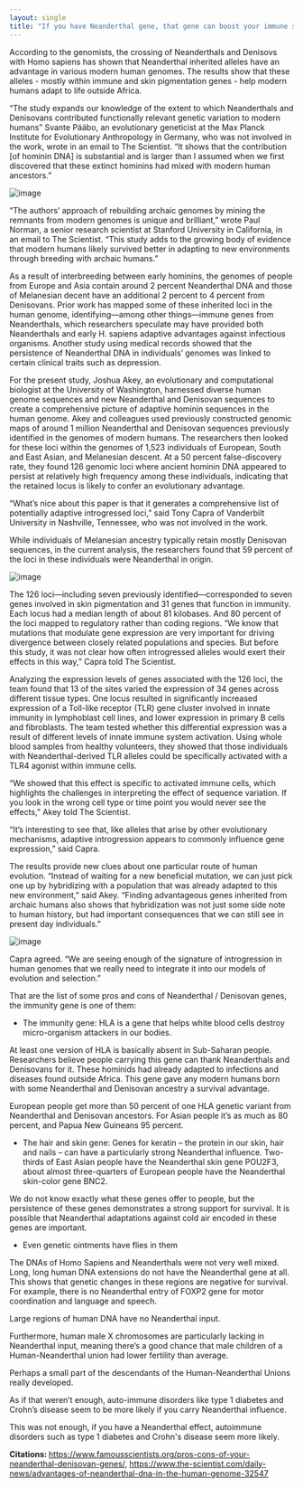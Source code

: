 ```yaml
---
layout: single
title: "If you have Neanderthal gene, that gene can boost your immune systems and help protect against infections"
---
```

According to the genomists, the crossing of Neanderthals and Denisovs with Homo sapiens has shown that Neanderthal inherited alleles have an advantage in various modern human genomes. The results show that these alleles - mostly within immune and skin pigmentation genes - help modern humans adapt to life outside Africa.

“The study expands our knowledge of the extent to which Neanderthals and Denisovans contributed functionally relevant genetic variation to modern humans” Svante Pääbo, an evolutionary geneticist at the Max Planck Institute for Evolutionary Anthropology in Germany, who was not involved in the work, wrote in an email to The Scientist. “It shows that the contribution [of hominin DNA] is substantial and is larger than I assumed when we first discovered that these extinct hominins had mixed with modern human ancestors.”

![image](https://images.unsplash.com/photo-1453847668862-487637052f8a?ixlib=rb-1.2.1&ixid=eyJhcHBfaWQiOjEyMDd9&auto=format&fit=crop&w=1355&q=80)

<script async src="//pagead2.googlesyndication.com/pagead/js/adsbygoogle.js"></script>
<ins class="adsbygoogle"
     style="display:block; text-align:center;"
     data-ad-layout="in-article"
     data-ad-format="fluid"
     data-ad-client="ca-pub-7868661326160958"
     data-ad-slot="3072558811"></ins>
<script>
     (adsbygoogle = window.adsbygoogle || []).push({});
</script>

“The authors’ approach of rebuilding archaic genomes by mining the remnants from modern genomes is unique and brilliant,” wrote Paul Norman, a senior research scientist at Stanford University in California, in an email to The Scientist. “This study adds to the growing body of evidence that modern humans likely survived better in adapting to new environments through breeding with archaic humans.”

As a result of interbreeding between early hominins, the genomes of people from Europe and Asia contain around 2 percent Neanderthal DNA and those of Melanesian decent have an additional 2 percent to 4 percent from Denisovans. Prior work has mapped some of these inherited loci in the human genome, identifying—among other things—immune genes from Neanderthals, which researchers speculate may have provided both Neanderthals and early H. sapiens adaptive advantages against infectious organisms. Another study using medical records showed that the persistence of Neanderthal DNA in individuals’ genomes was linked to certain clinical traits such as depression.

For the present study, Joshua Akey, an evolutionary and computational biologist at the University of Washington, harnessed diverse human genome sequences and new Neanderthal and Denisovan sequences to create a comprehensive picture of adaptive hominin sequences in the human genome. Akey and colleagues used previously constructed genomic maps of around 1 million Neanderthal and Denisovan sequences previously identified in the genomes of modern humans. The researchers then looked for these loci within the genomes of 1,523 individuals of European, South and East Asian, and Melanesian descent. At a 50 percent false-discovery rate, they found 126 genomic loci where ancient hominin DNA appeared to persist at relatively high frequency among these individuals, indicating that the retained locus is likely to confer an evolutionary advantage.

<script async src="//pagead2.googlesyndication.com/pagead/js/adsbygoogle.js"></script>
<ins class="adsbygoogle"
     style="display:block; text-align:center;"
     data-ad-layout="in-article"
     data-ad-format="fluid"
     data-ad-client="ca-pub-7868661326160958"
     data-ad-slot="3072558811"></ins>
<script>
     (adsbygoogle = window.adsbygoogle || []).push({});
</script>

“What’s nice about this paper is that it generates a comprehensive list of potentially adaptive introgressed loci,” said Tony Capra of Vanderbilt University in Nashville, Tennessee, who was not involved in the work.

While individuals of Melanesian ancestry typically retain mostly Denisovan sequences, in the current analysis, the researchers found that 59 percent of the loci in these individuals were Neanderthal in origin.

![image](https://images.unsplash.com/photo-1521198807864-bc8cfc485949?ixlib=rb-1.2.1&ixid=eyJhcHBfaWQiOjEyMDd9&auto=format&fit=crop&w=1267&q=80)

The 126 loci—including seven previously identified—corresponded to seven genes involved in skin pigmentation and 31 genes that function in immunity. Each locus had a median length of about 81 kilobases. And 80 percent of the loci mapped to regulatory rather than coding regions. “We know that mutations that modulate gene expression are very important for driving divergence between closely related populations and species. But before this study, it was not clear how often introgressed alleles would exert their effects in this way,” Capra told The Scientist.

Analyzing the expression levels of genes associated with the 126 loci, the team found that 13 of the sites varied the expression of 34 genes across different tissue types. One locus resulted in significantly increased expression of a Toll-like receptor (TLR) gene cluster involved in innate immunity in lymphoblast cell lines, and lower expression in primary B cells and fibroblasts. The team tested whether this differential expression was a result of different levels of innate immune system activation. Using whole blood samples from healthy volunteers, they showed that those individuals with Neanderthal-derived TLR alleles could be specifically activated with a TLR4 agonist within immune cells.

<script async src="//pagead2.googlesyndication.com/pagead/js/adsbygoogle.js"></script>
<ins class="adsbygoogle"
     style="display:block; text-align:center;"
     data-ad-layout="in-article"
     data-ad-format="fluid"
     data-ad-client="ca-pub-7868661326160958"
     data-ad-slot="3072558811"></ins>
<script>
     (adsbygoogle = window.adsbygoogle || []).push({});
</script>

“We showed that this effect is specific to activated immune cells, which highlights the challenges in interpreting the effect of sequence variation. If you look in the wrong cell type or time point you would never see the effects,” Akey told The Scientist.

“It’s interesting to see that, like alleles that arise by other evolutionary mechanisms, adaptive introgression appears to commonly influence gene expression,” said Capra.

The results provide new clues about one particular route of human evolution. “Instead of waiting for a new beneficial mutation, we can just pick one up by hybridizing with a population that was already adapted to this new environment,” said Akey. “Finding advantageous genes inherited from archaic humans also shows that hybridization was not just some side note to human history, but had important consequences that we can still see in present day individuals.”

![image](https://www.lakeandsumterstyle.com/wp-content/uploads/2018/08/dna-3539309_1920.jpg)

Capra agreed. “We are seeing enough of the signature of introgression in human genomes that we really need to integrate it into our models of evolution and selection.”

That are the list of some pros and cons of Neanderthal / Denisovan genes, the immunity gene is one of them:

<script async src="//pagead2.googlesyndication.com/pagead/js/adsbygoogle.js"></script>
<ins class="adsbygoogle"
     style="display:block; text-align:center;"
     data-ad-layout="in-article"
     data-ad-format="fluid"
     data-ad-client="ca-pub-7868661326160958"
     data-ad-slot="3072558811"></ins>
<script>
     (adsbygoogle = window.adsbygoogle || []).push({});
</script>

- The immunity gene: HLA is a gene that helps white blood cells destroy micro-organism attackers in our bodies.

At least one version of HLA is basically absent in Sub-Saharan people. Researchers believe people carrying this gene can thank Neanderthals and Denisovans for it. These hominids had already adapted to infections and diseases found outside Africa. This gene gave any modern humans born with some Neanderthal and Denisovan ancestry a survival advantage.

European people get more than 50 percent of one HLA genetic variant from Neanderthal and Denisovan ancestors. For Asian people it’s as much as 80 percent, and Papua New Guineans 95 percent.

- The hair and skin gene: Genes for keratin – the protein in our skin, hair and nails – can have a particularly strong Neanderthal influence. Two-thirds of East Asian people have the Neanderthal skin gene POU2F3, about almost three-quarters of European people have the Neanderthal skin-color gene BNC2.

We do not know exactly what these genes offer to people, but the persistence of these genes demonstrates a strong support for survival. It is possible that Neanderthal adaptations against cold air encoded in these genes are important.

<script async src="//pagead2.googlesyndication.com/pagead/js/adsbygoogle.js"></script>
<ins class="adsbygoogle"
     style="display:block; text-align:center;"
     data-ad-layout="in-article"
     data-ad-format="fluid"
     data-ad-client="ca-pub-7868661326160958"
     data-ad-slot="3072558811"></ins>
<script>
     (adsbygoogle = window.adsbygoogle || []).push({});
</script>

- Even genetic ointments have flies in them

The DNAs of Homo Sapiens and Neanderthals were not very well mixed. Long, long human DNA extensions do not have the Neanderthal gene at all. This shows that genetic changes in these regions are negative for survival.
For example, there is no Neanderthal entry of FOXP2 gene for motor coordination and language and speech.

Large regions of human DNA have no Neanderthal input.

Furthermore, human male X chromosomes are particularly lacking in Neanderthal input, meaning there’s a good chance that male children of a Human-Neanderthal union had lower fertility than average.

Perhaps a small part of the descendants of the Human-Neanderthal Unions really developed.

As if that weren’t enough, auto-immune disorders like type 1 diabetes and Crohn’s disease seem to be more likely if you carry Neanderthal influence.

This was not enough, if you have a Neanderthal effect, autoimmune disorders such as type 1 diabetes and Crohn's disease seem more likely.

<p class="notice--info"><strong>Citations: </strong><a href="https://www.famousscientists.org/pros-cons-of-your-neanderthal-denisovan-genes/">https://www.famousscientists.org/pros-cons-of-your-neanderthal-denisovan-genes/</a>, <a href="https://www.the-scientist.com/daily-news/advantages-of-neanderthal-dna-in-the-human-genome-32547">https://www.the-scientist.com/daily-news/advantages-of-neanderthal-dna-in-the-human-genome-32547</a></p>
